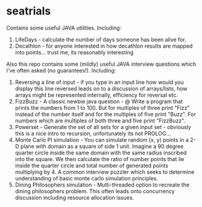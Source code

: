 # seatrials

Contains some useful JAVA utilities. Including:
  1.  LifeDays - calculate the number of days someone has been alive for.
  2.  Decathlon - for anyone interested in how decathlon results are mapped into points... trust me, its reasonably interesting
  
Also this repo contains some (mildly) useful JAVA interview questions which I've often asked (no guarantees!). Including:
  1.  Reversing a line of input - if you type in an input line how would you display this line reversed 
          leads on to a discussion of arrays/lists, how arrays might be represented internally, efficiency for reversal etc.
  2.  FizzBuzz - A classic newbie java question - @ Write a program that prints the numbers from 1 to 100. But for multiples of three print "Fizz" instead of the                    number itself and for the multiples of five print "Buzz". 
                 For numbers which are multiples of both three and five print "FizzBuzz".
  3.  Powerset - Generate the set of all sets for a given input set - obviously this is a nice intro to recursion, unfortunately its not PROLOG...
  4.  Monte Carlo PI simulation - You can simulate random (x, y) points in a 2-D plane with domain as a square of side 1 unit. Imagine a 90 degree quarter circle inside the same domain with the same radius inscribed into the square. We then calculate the ratio of number points that lie inside the quarter circle and total number of generated points multiplying by 4. A common interview puzzler which seeks to determine understanding of basic monte carlo simulation principles.
  5.  Dining Philosophers simulation - Multi-threaded option to recreate the dining philosophers problem.  This often leads onto concurrency discussion including resource allocation issues.
                 
